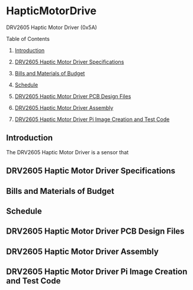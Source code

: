 # HapticMotorDrive

DRV2605 Haptic Motor Driver (0x5A)

Table of Contents

1. [Introduction](#introduction)

2. [DRV2605 Haptic Motor Driver Specifications](#drv2605-haptic-motor-driver-specifications)

3. [Bills and Materials of Budget](#bills-and-materials-of-budget)

4. [Schedule](#schedule)

5. [DRV2605 Haptic Motor Driver PCB Design Files](#drv2605-haptic-motor-driver-pcb-design-files)

6. [DRV2605 Haptic Motor Driver Assembly](#drv2605-haptic-motor-driver-assembly)

7. [DRV2605 Haptic Motor Driver Pi Image Creation and Test Code](#drv2605-haptic-motor-driver-pi-image-creation-and-test-code)

## Introduction

The DRV2605 Haptic Motor Driver is a sensor that 


## DRV2605 Haptic Motor Driver Specifications

## Bills and Materials of Budget

## Schedule

## DRV2605 Haptic Motor Driver PCB Design Files

## DRV2605 Haptic Motor Driver Assembly

## DRV2605 Haptic Motor Driver Pi Image Creation and Test Code
